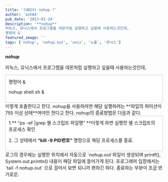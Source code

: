 ```yaml
---
title: '(UNIX) nohup ?'
author: 'ash84'
pub_date: '2013-01-24'
description: '**nohup**
리눅스, 유닉스에서 프로그램을 데몬처럼 실행하고 싶을때 사용하는것인데, 
명령어 &'
featured_image: ''
tags: ['nohup', 'nohup.out', 'unix', '노홉', '유닉스']
---
```



<span style="font-size: 11pt;">**nohup**</span>

<span style="font-size: 11pt;">리눅스, 유닉스에서 프로그램을 데몬처럼 실행하고 싶을때 사용하는것인데, </span>

<div class="txc-textbox" style="border: 1px solid rgb(203, 203, 203); background-color: rgb(255, 255, 255); padding: 10px;"><span style="font-size: 11pt;">명령어 & </span>

<span style="font-size: 11pt;">nohup shell.sh &</span>

</div><span style="font-size: 11pt;">이렇게 호출한다고 한다. nohup을 사용하려면 해당 실행하려는 **파일의 퍼미션이 755 이상 상태**여야만 한다고 한다. nohup의 종료방법은 다음과 같다. </span>

<div class="txc-textbox" style="border: 1px solid rgb(203, 203, 203); background-color: rgb(255, 255, 255); padding: 10px;"><span style="font-size: 11pt;">1.** “ps -ef |grep 쉘 스크립트 파일명” **이렇게 하면 실행한 쉘 스크립트의 프로세스 확인</span>

<span style="font-size: 11pt;">2. 그 상태에서 **“kill -9 PID번호”** 명령으로 해당 프로세스를 종료.</span>

</div><span style="font-size: 11pt;">로그의 경우에는 실행한 위치에서 자동으로 `nohup.out`파일이 생성되며 printf(), System.out.println() 내용이 해당 파일에 들어가게 된다. 프로그래머 입장에서는 `tail -f nohup.out` 으로 걸어서 보면 되니까 편하긴 하다. 종료하는 부분이 조금 번거로운. </span>



